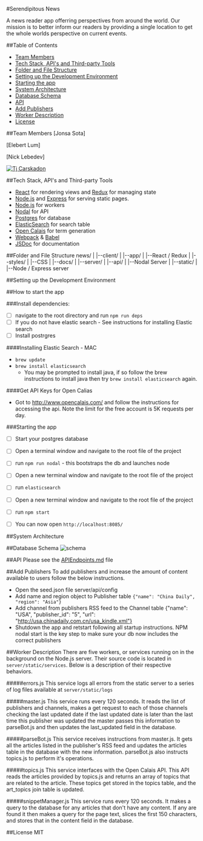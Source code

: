 #Serendipitous News

A news reader app offerring perspectives from around the world. Our mission is to better inform our readers by providing a single location to get the whole worlds perspective on current events.

##Table of Contents
* [Team Members](#Team-Members)
* [Tech Stack, API's and Third-party Tools](#tech-stack-apis-and-third-party-tools)
* [Folder and File Structure](#folder-and-file-structure)
* [Setting up the Development Environment](#Setting-up-the-Development-Environment)
* [Starting the app](#Starting-the-app)
* [System Architecture](#System-Architecture)
* [Database Schema](#Database-Schema)
* [API](#API)
* [Add Publishers](#Add-Publishers)
* [Worker Description](#Worker-Description)
* [License](#License)

##Team Members
[Jonsa Sota]

[Elebert Lum]

[Nick Lebedev]

[![Tj Carskadon](https://dl.dropboxusercontent.com/s/yfzgicfwif8d5qo/tjcarskadon.png?dl=0)](http://github.com/tjcarskadon)

##Tech Stack, API's and Third-party Tools
* [React](https://facebook.github.io/react/) for rendering views and [Redux](https://github.com/reactjs/redux) for managing state
* [Node.js](https://nodejs.org/en/) and [Express](http://expressjs.com/) for serving static pages.
* [Node.js](https://nodejs.org/en/) for workers 
* [Nodal](http://www.nodaljs.com/) for API 
* [Postgres](http://www.postgresql.org/) for database
* [ElasticSearch](https://www.elastic.co/) for search table
* [Open Calais](http://www.opencalais.com/) for term generation
* [Webpack](https://webpack.github.io/) & [Babel](https://babeljs.io/)
* [JSDoc](http://usejsdoc.org/) for documentation


##Folder and File Structure
    news/
    |
    |--client/
        |
        |--app/
            |
            |--React / Redux
        |
        |--styles/
            |
            |--CSS
    |
    |--docs/
    |
    |--server/
        |
        |--api/
            |
            |--Nodal Server
        |
        |--static/
            |
            |--Node / Express server

##Setting up the Development Environment

##How to start the app

###Install dependencies: 
- [ ] navigate to the root directory and run `npm run deps`
- [ ] If you do not have elastic search - See instructions for installing Elastic search 
- [ ] Install postrgres

####Installing Elastic Search - MAC 
+ `brew update`
+ `brew install elasticsearch`
    * You may be prompted to install java, if so follow the brew instructions to install java then try `brew install elasticsearch` again.

####Get API Keys for Open Calias
* Got to http://www.opencalais.com/ and follow the instructions for accessing the api.  Note the limit for the free account is 5K requests per day.

###Starting the app
- [ ] Start your postgres database
- [ ] Open a terminal window and navigate to the root file of the project
- [ ] run `npm run nodal` - this bootstraps the db and launches node
- [ ] Open a new terminal window and navigate to the root file of the project
- [ ] run `elasticsearch`
- [ ] Open a new terminal window and navigate to the root file of the project
- [ ] run `npm start` 

- [ ] You can now open `http://localhost:8085/`

##System Architecture


##Database Schema
![schema](https://dl.dropboxusercontent.com/s/wjy81qvsaba89pv/DB%20Schema%20Design.PNG?dl=0)


##API 
Please see the [APIEndpoints.md](APIEndpoints.md) file

##Add Publishers
To add publishers and increase the amount of content available to users follow the below instructions.

* Open the seed.json file server/api/config
* Add name and region object to Publisher table `{"name": "China Daily", "region": "Asia"}`
* Add channel from publishers RSS
feed to the Channel table
 {"name": "USA", "publisher_id": "5", "url": "http://usa.chinadaily.com.cn/usa_kindle.xml"}
 * Shutdown the app and retstart following all startup instructions.  NPM
nodal start is the key step to make sure your db now includes the correct publishers

##Worker Description
There are five workers, or services running on in the background on the Node.js server.  Their source code is located in `server/static/services`.  Below is a description of their respective behaviors.

#####errors.js
This service logs all errors from the static server to a series of log files available at `server/static/logs`

#####master.js
This service runs every 120 seconds.  It reads the list of publishers and channels, makes a get request to each of those channels checking the last updated date if the last updated date is later than the last time this publisher was updated the master passes this information to parseBot.js and then updates the last_updated field in the database.

#####parseBot.js
This service receives instructions from master.js.  It gets all the articles listed in the publisher's  RSS feed and updates the articles table in the database with the new information.  parseBot.js also instructs topics.js to perform it's operations.

#####topics.js
This service interfaces with the Open Calais API.  This API reads the articles provided by topics.js and returns an array of topics that are related to the article. These topics get stored in the topics table, and the art_topics join table is updated.

#####snippetManager.js
This service runs every 120 seconds.  It makes a query to the database for any articles that don't have any content.  If any are found it then makes a query for the page text, slices the first 150 characters, and stores that in the content field in the database.

##License
MIT